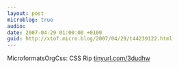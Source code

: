 ```yaml
---
layout: post
microblog: true
audio: 
date: 2007-04-29 01:00:00 +0100
guid: http://xtof.micro.blog/2007/04/29/t44239122.html
---
```

MicroformatsOrgCss: CSS Rip [tinyurl.com/3dudhw](http://tinyurl.com/3dudhw)
